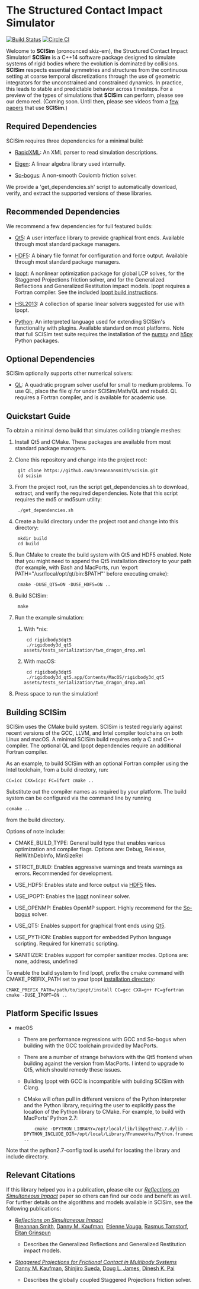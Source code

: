The Structured Contact Impact Simulator
=======================================
[![Build Status](https://travis-ci.org/breannansmith/scisim.svg?branch=master)](https://travis-ci.org/breannansmith/scisim)
[![Circle CI](https://circleci.com/gh/breannansmith/scisim.svg?style=svg)](https://circleci.com/gh/breannansmith/scisim)

Welcome to **SCISim** (pronounced skiz-em), the Structured Contact Impact Simulator! **SCISim** is a C++14 software package designed to simulate systems of rigid bodies where the evolution is dominated by collisions. **SCISim** respects essential symmetries and structures from the continuous setting at coarse temporal discretizations through the use of geometric integrators for the unconstrained and constrained dynamics. In practice, this leads to stable and predictable behavior across timesteps. For a preview of the types of simulations that **SCISim** can perform, please see our demo reel. (Coming soon. Until then, please see videos from a [few](https://www.youtube.com/watch?v=AJAGUOhpnLc) [papers](https://www.youtube.com/watch?v=tFKLo0yNmFk) that use **SCISim**.)


Required Dependencies
---------------------

SCISim requires three dependencies for a minimal build:

* [RapidXML](http://rapidxml.sourceforge.net/): An XML parser to read simulation descriptions.

* [Eigen](http://eigen.tuxfamily.org/): A linear algebra library used internally.

* [So-bogus](https://bitbucket.org/gdaviet/so-bogus): A non-smooth Coulomb friction solver.

We provide a 'get_dependencies.sh' script to automatically download, verify, and extract the supported versions of these libraries.


Recommended Dependencies
------------------------

We recommend a few dependencies for full featured builds:

* [Qt5](https://www.qt.io/): A user interface library to provide graphical front ends. Available through most standard package managers.

* [HDF5](https://www.hdfgroup.org/HDF5/): A binary file format for configuration and force output. Available through most standard package managers.

* [Ipopt](https://projects.coin-or.org/Ipopt): A nonlinear optimization package for global LCP solves, for the Staggered Projections friction solver, and for the Generalized Reflections and Generalized Restitution impact models. Ipopt requires a Fortran compiler. See the included [Ipopt build instructions](readme_ipopt.md).

* [HSL2013](http://www.hsl.rl.ac.uk/ipopt/): A collection of sparse linear solvers suggested for use with Ipopt.

* [Python](https://www.python.org): An interpreted language used for extending SCISim's functionality with plugins. Available standard on most platforms. Note that full SCISim test suite requires the installation of the [numpy](http://www.numpy.org) and [h5py](http://www.h5py.org) Python packages.

Optional Dependencies
---------------------

SCISim optionally supports other numerical solvers:

* [QL](http://www.ai7.uni-bayreuth.de/ql.htm): A quadratic program solver useful for small to medium problems. To use QL, place the file ql.for under SCISim/Math/QL and rebuild. QL requires a Fortran compiler, and is available for academic use.


Quickstart Guide
----------------

To obtain a minimal demo build that simulates colliding triangle meshes:

1. Install Qt5 and CMake. These packages are available from most standard package managers.

2. Clone this repository and change into the project root:

        git clone https://github.com/breannansmith/scisim.git
        cd scisim

3. From the project root, run the script get_dependencies.sh to download, extract, and verify the required dependencies. Note that this script requires the md5 or md5sum utility:

        ./get_dependencies.sh

4. Create a build directory under the project root and change into this directory:

        mkdir build
        cd build

5. Run CMake to create the build system with Qt5 and HDF5 enabled. Note that you might need to append the Qt5 installation directory to your path (for example, with Bash and MacPorts, run 'export PATH="/usr/local/opt/qt/bin:$PATH"' before executing cmake):

        cmake -DUSE_QT5=ON -DUSE_HDF5=ON ..

6. Build SCISim:

        make

7. Run the example simulation:

    1. With *nix:

            cd rigidbody3dqt5
            ./rigidbody3d_qt5 assets/tests_serialization/two_dragon_drop.xml

    2. With macOS:

            cd rigidbody3dqt5
            ./rigidbody3d_qt5.app/Contents/MacOS/rigidbody3d_qt5 assets/tests_serialization/two_dragon_drop.xml

8. Press space to run the simulation!


Building SCISim
---------------

SCISim uses the CMake build system. SCISim is tested regularly against recent versions of the GCC, LLVM, and Intel compiler toolchains on both Linux and macOS. A minimal SCISim build requires only a C and C++ compiler. The optional QL and Ipopt dependencies require an additional Fortran compiler.

As an example, to build SCISim with an optional Fortran compiler using the Intel toolchain, from a build directory, run:

    CC=icc CXX=icpc FC=ifort cmake ..

Substitute out the compiler names as required by your platform. The build system can be configured via the command line by running

    ccmake ..

from the build directory.

Options of note include:

* CMAKE_BUILD_TYPE: General build type that enables various optimization and compiler flags. Options are: Debug, Release, RelWithDebInfo, MinSizeRel

* STRICT_BUILD: Enables aggressive warnings and treats warnings as errors. Recommended for development.

* USE_HDF5: Enables state and force output via [HDF5](https://www.hdfgroup.org/HDF5/) files.

* USE_IPOPT: Enables the [Ipopt](https://projects.coin-or.org/Ipopt) nonlinear solver.

* USE_OPENMP: Enables OpenMP support. Highly recommend for the [So-bogus](https://bitbucket.org/gdaviet/so-bogus) solver.

* USE_QT5: Enables support for graphical front ends using [Qt5](https://www.qt.io/).

* USE_PYTHON: Enables support for embedded Python language scripting. Required for kinematic scripting.

* SANITIZER: Enables support for compiler sanitizer modes. Options are: none, address, undefined

To enable the build system to find Ipopt, prefix the cmake command with CMAKE_PREFIX_PATH set to your Ipopt [installation directory](https://github.com/breannansmith/scisim/blob/master/readme_ipopt.md):

    CMAKE_PREFIX_PATH=/path/to/ipopt/install CC=gcc CXX=g++ FC=gfortran cmake -DUSE_IPOPT=ON ..

Platform Specific Issues
------------------------

* macOS
  * There are performance regressions with GCC and So-bogus when building with the GCC toolchain provided by MacPorts.
  * There are a number of strange behaviors with the Qt5 frontend when building against the version from MacPorts. I intend to upgrade to Qt5, which should remedy these issues.
  * Building Ipopt with GCC is incompatible with building SCISim with Clang.
  * CMake will often pull in different versions of the Python interpreter and the Python library, requiring the user to explicitly pass the location of the Python library to CMake. For example, to build with MacPorts' Python 2.7:

            cmake -DPYTHON_LIBRARY=/opt/local/lib/libpython2.7.dylib -DPYTHON_INCLUDE_DIR=/opt/local/Library/Frameworks/Python.framework/Headers ..
Note that the python2.7-config tool is useful for locating the library and include directory.

Relevant Citations
------------------

If this library helped you in a publication, please cite our [*Reflections on Simultaneous Impact*](http://www.cs.columbia.edu/cg/rosi/) paper so others can find our code and benefit as well.
For further details on the algorithms and models available in SCISim, see the following publications:

* [*Reflections on Simultaneous Impact*](http://www.cs.columbia.edu/cg/rosi/)  
[Breannan Smith](http://breannansmith.com), [Danny M. Kaufman](http://www.adobe.com/technology/people/seattle/danny-kaufman.html), [Etienne Vouga](http://www.cs.utexas.edu/users/evouga/index.html), [Rasmus Tamstorf](http://www.disneyresearch.com/people/rasmus-tamstorf/), [Eitan Grinspun](http://www.cs.columbia.edu/~eitan/)
  * Describes the Generalized Reflections and Generalized Restitution impact models.

* [*Staggered Projections for Frictional Contact in Multibody Systems*](http://www.cs.ubc.ca/labs/sensorimotor/projects/sp_sigasia08/)  
[Danny M. Kaufman](http://www.adobe.com/technology/people/seattle/danny-kaufman.html), [Shinjiro Sueda](http://www.calpoly.edu/~ssueda/), [Doug L. James](http://www.cs.cornell.edu/~djames/), [Dinesh K. Pai](http://www.cs.ubc.ca/~pai/)
  * Describes the globally coupled Staggered Projections friction solver.
